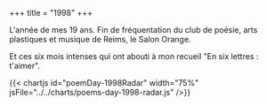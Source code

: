 +++
title = "1998"
+++

L'année de mes 19 ans. Fin de fréquentation du club de poésie, arts plastiques et musique de Reims, le Salon Orange.

Et ces six mois intenses qui ont abouti à mon recueil "En six lettres : t'aimer".

{{< chartjs id="poemDay-1998Radar" width="75%" jsFile="../../charts/poems-day-1998-radar.js" />}}